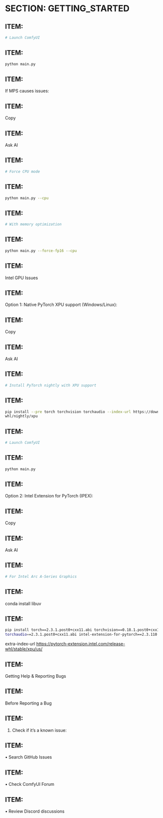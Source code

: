# SECTION: GETTING_STARTED


## ITEM:
```bash
# Launch ComfyUI
```


## ITEM:
```bash
python main.py
```


## ITEM:
If MPS causes issues:


## ITEM:
Copy


## ITEM:
Ask AI


## ITEM:
```bash
# Force CPU mode
```


## ITEM:
```bash
python main.py --cpu
```


## ITEM:
```bash
# With memory optimization
```


## ITEM:
```bash
python main.py --force-fp16 --cpu
```


## ITEM:
Intel GPU Issues


## ITEM:
Option 1: Native PyTorch XPU support (Windows/Linux):


## ITEM:
Copy


## ITEM:
Ask AI


## ITEM:
```bash
# Install PyTorch nightly with XPU support
```


## ITEM:
```bash
pip install --pre torch torchvision torchaudio --index-url https://download.pytorch.org/
whl/nightly/xpu
```


## ITEM:
```bash
# Launch ComfyUI
```


## ITEM:
```bash
python main.py
```


## ITEM:
Option 2: Intel Extension for PyTorch (IPEX):


## ITEM:
Copy


## ITEM:
Ask AI


## ITEM:
```bash
# For Intel Arc A-Series Graphics
```


## ITEM:
conda install libuv


## ITEM:
```bash
pip install torch==2.3.1.post0+cxx11.abi torchvision==0.18.1.post0+cxx11.abi
torchaudio==2.3.1.post0+cxx11.abi intel-extension-for-pytorch==2.3.110.post0+xpu --
```
extra-index-url https://pytorch-extension.intel.com/release-whl/stable/xpu/us/


## ITEM:
Getting Help & Reporting Bugs


## ITEM:
Before Reporting a Bug


## ITEM:
1. 	Check if it’s a known issue:


## ITEM:
• 	Search GitHub Issues


## ITEM:
• 	Check ComfyUI Forum


## ITEM:
• 	Review Discord discussions
